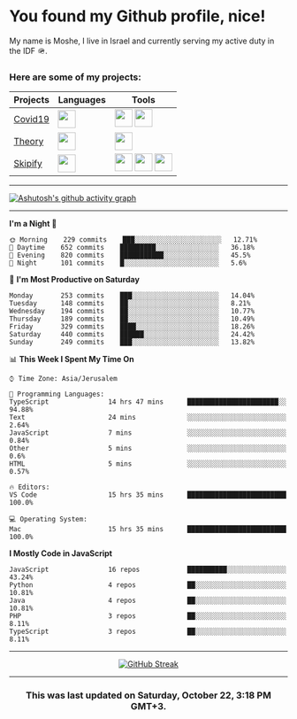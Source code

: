 <h1>You found my Github profile, nice!</h1>
<p>
    My name is Moshe, I live in Israel and currently serving my active duty in the IDF 🪖.
</p>

<h3>Here are some of my projects:</h3>

| Projects                                          | Languages                                                                                   | Tools                                                                                                                                                                                                                                                                       |
| ------------------------------------------------- | ------------------------------------------------------------------------------------------- | --------------------------------------------------------------------------------------------------------------------------------------------------------------------------------------------------------------------------------------------------------------------------- |
| [Covid19](https://github.com/jewishmoses/covid19) | <img height="32" width="32" src="https://unpkg.com/simple-icons@v6/icons/php.svg" />        | <img height="32" width="32" src="https://unpkg.com/simple-icons@v6/icons/laravel.svg" /> <img height="32" width="32" src="https://unpkg.com/simple-icons@v6/icons/livewire.svg" />                                                                                          |
| [Theory](https://github.com/jewishmoses/theory)   | <img height="32" width="32" src="https://unpkg.com/simple-icons@v6/icons/python.svg" />     | <img height="32" width="32" src="https://unpkg.com/simple-icons@v6/icons/django.svg" />                                                                                                                                                                                     |
| [Skipify](https://github.com/jewishmoses/skipify) | <img height="32" width="32" src="https://unpkg.com/simple-icons@v6/icons/javascript.svg" /> | <img height="32" width="32" src="https://unpkg.com/simple-icons@v6/icons/sqlite.svg" /> <img height="32" width="32" src="https://unpkg.com/simple-icons@v6/icons/sequelize.svg" /> <img height="32" width="32" src="https://unpkg.com/simple-icons@v6/icons/express.svg" /> |

<hr />

[![Ashutosh's github activity graph](https://activity-graph.herokuapp.com/graph?username=jewishmoses&theme=github&bg_color=fff&line=216e39&color=000&point=000)](https://github.com/jewishmoses/github-readme-activity-graph)

<hr />

<!--START_SECTION:waka-->
**I'm a Night 🦉** 

```text
🌞 Morning    229 commits    ███░░░░░░░░░░░░░░░░░░░░░░   12.71% 
🌆 Daytime    652 commits    █████████░░░░░░░░░░░░░░░░   36.18% 
🌃 Evening    820 commits    ███████████░░░░░░░░░░░░░░   45.5% 
🌙 Night      101 commits    █░░░░░░░░░░░░░░░░░░░░░░░░   5.6%

```
📅 **I'm Most Productive on Saturday** 

```text
Monday       253 commits    ███░░░░░░░░░░░░░░░░░░░░░░   14.04% 
Tuesday      148 commits    ██░░░░░░░░░░░░░░░░░░░░░░░   8.21% 
Wednesday    194 commits    ██░░░░░░░░░░░░░░░░░░░░░░░   10.77% 
Thursday     189 commits    ██░░░░░░░░░░░░░░░░░░░░░░░   10.49% 
Friday       329 commits    ████░░░░░░░░░░░░░░░░░░░░░   18.26% 
Saturday     440 commits    ██████░░░░░░░░░░░░░░░░░░░   24.42% 
Sunday       249 commits    ███░░░░░░░░░░░░░░░░░░░░░░   13.82%

```


📊 **This Week I Spent My Time On** 

```text
⌚︎ Time Zone: Asia/Jerusalem

💬 Programming Languages: 
TypeScript               14 hrs 47 mins      ███████████████████████░░   94.88% 
Text                     24 mins             ░░░░░░░░░░░░░░░░░░░░░░░░░   2.64% 
JavaScript               7 mins              ░░░░░░░░░░░░░░░░░░░░░░░░░   0.84% 
Other                    5 mins              ░░░░░░░░░░░░░░░░░░░░░░░░░   0.6% 
HTML                     5 mins              ░░░░░░░░░░░░░░░░░░░░░░░░░   0.57%

🔥 Editors: 
VS Code                  15 hrs 35 mins      █████████████████████████   100.0%

💻 Operating System: 
Mac                      15 hrs 35 mins      █████████████████████████   100.0%

```

**I Mostly Code in JavaScript** 

```text
JavaScript               16 repos            ██████████░░░░░░░░░░░░░░░   43.24% 
Python                   4 repos             ██░░░░░░░░░░░░░░░░░░░░░░░   10.81% 
Java                     4 repos             ██░░░░░░░░░░░░░░░░░░░░░░░   10.81% 
PHP                      3 repos             ██░░░░░░░░░░░░░░░░░░░░░░░   8.11% 
TypeScript               3 repos             ██░░░░░░░░░░░░░░░░░░░░░░░   8.11%

```



<!--END_SECTION:waka-->

<hr />

<div align="center">

[![GitHub Streak](https://github-readme-streak-stats.herokuapp.com?user=jewishmoses&date_format=M%20j%5B%2C%20Y%5D)](https://git.io/streak-stats)

</div>

<hr/>

<div align="center">
    <h3>This was last updated on Saturday, October 22, 3:18 PM GMT+3.</h3>
</div>
